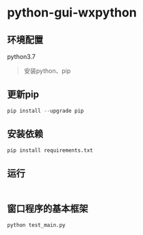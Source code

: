 # python-gui-wxpython

## 环境配置

python3.7

>安装python、pip

## 更新pip

```python
pip install --upgrade pip
```

## 安装依赖
```python
pip install requirements.txt
```

## 运行

### 
```python

```

## 窗口程序的基本框架
```python
python test_main.py
```


##


##
